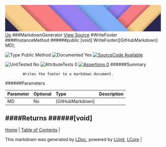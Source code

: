 ![](../Content/LDoc-banner-small.png "")
[Up](MarkdownGenerator.md)
###MarkdownGenerator
[View Source](MarkdownGenerator.md)
#WriteFooter
####InstanceMethod
######public [void] WriteFooter([GitHubMarkdown] MD);

![Type Public Method](http://b.repl.ca/v1/Type-Public%20Method-lightgrey.png "") ![Documented Yes](http://b.repl.ca/v1/Documented-Yes-brightgreen.png "") [![SourceCode Available](http://b.repl.ca/v1/SourceCode-Available-brightgreen.png "")](MarkdownGenerator.md)

![UnitTested No](http://b.repl.ca/v1/UnitTested-No-lightgrey.png "") ![AttributeTests 0](http://b.repl.ca/v1/AttributeTests-0-lightgrey.png "") [![Assertions 0](http://b.repl.ca/v1/Assertions-0-brightgreen.png "")](MarkdownGenerator.md)
######Summary

            Writes the footer to a markdown document.
            
######Parameters

Parameter | Optional | Type | Description
:---  | :---  | :---  | :--- 
MD | No | [GitHubMarkdown] | 

####Returns
######[void]
---

[Home](../../README.md) | [Table of Contents](../../TableOfContents.md) | 


This markdown was generated by [LDoc](https://github.com/CodeSingularity/LDoc), powered by [LUnit](https://github.com/CodeSingularity/LUnit), [LCore](https://github.com/CodeSingularity/LCore) | 


